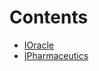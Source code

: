 

# Contents
- [IOracle](IOracle.sol/interface.IOracle.md)
- [IPharmaceutics](IPharmaceutics.sol/interface.IPharmaceutics.md)
